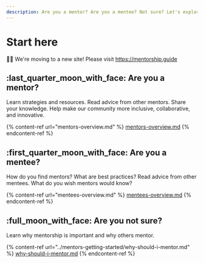 ```yaml
---
description: Are you a mentor? Are you a mentee? Not sure? Let's explore.
---
```


# Start here

👋🏽 We're moving to a new site! Please visit https://mentorship.guide

## :last\_quarter\_moon\_with\_face: Are you a mentor?

Learn strategies and resources. Read advice from other mentors. Share your knowledge. Help make our community more inclusive, collaborative, and innovative.

{% content-ref url="mentors-overview.md" %}
[mentors-overview.md](mentors-overview.md)
{% endcontent-ref %}

## :first\_quarter\_moon\_with\_face: Are you a mentee?

How do you find mentors? What are best practices? Read advice from other mentees. What do you wish mentors would know?

{% content-ref url="mentees-overview.md" %}
[mentees-overview.md](mentees-overview.md)
{% endcontent-ref %}

## :full\_moon\_with\_face: Are you not sure?&#x20;

Learn why mentorship is important and why others mentor.

{% content-ref url="../mentors-getting-started/why-should-i-mentor.md" %}
[why-should-i-mentor.md](../mentors-getting-started/why-should-i-mentor.md)
{% endcontent-ref %}
